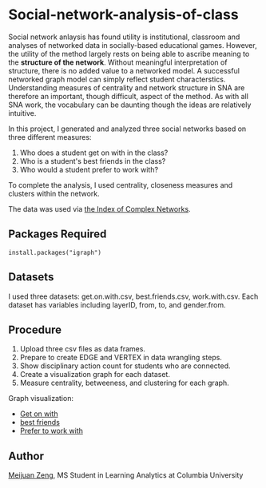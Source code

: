 # Social-network-analysis-of-class


Social network anlaysis has found utility is institutional, classroom and analyses of networked data in socially-based educational games. However, the utility of the method largely rests on being able to ascribe meaning to the **structure of the network**. Without meaningful interpretation of structure, there is no added value to a networked model. A successful networked graph model can simply reflect student characterstics. Understanding measures of centrality and network structure in SNA are therefore an important, though difficult, aspect of the method. As with all SNA work, the vocabulary can be daunting though the ideas are relatively intuitive.

In this project, I generated and analyzed three social networks based on three different measures:
1. Who does a student get on with in the class?  
2. Who is a student's best friends in the class?  
3. Who would a student prefer to work with? 

To complete the analysis, I used centrality, closeness measures and clusters within the network.

The data was used via [the Index of Complex Networks](https://icon.colorado.edu/#!/). 

## Packages Required
```
install.packages("igraph")
```

## Datasets

I used three datasets: get.on.with.csv, best.friends.csv, work.with.csv. Each dataset has variables including layerID, from, to, and gender.from.

## Procedure

1. Upload three csv files as data frames.
2. Prepare to create EDGE and VERTEX in data wrangling steps.
3. Show disciplinary action count for students who are connected.
4. Create a visualization graph for each dataset.
5. Measure centrality, betweeness, and clustering for each graph. 

Graph visualization:
* [Get on with](https://github.com/tomato018/social-network-analysis/blob/master/get%20on%20with.pdf)
* [best friends](https://github.com/tomato018/Social-network-analysis-of-class/blob/master/best_friends.png)
* [Prefer to work with](https://github.com/tomato018/social-network-analysis/blob/master/prefer%20to%20work%20with.pdf)

## Author

[Meijuan Zeng](https://github.com/tomato018), MS Student in Learning Analytics at Columbia University
